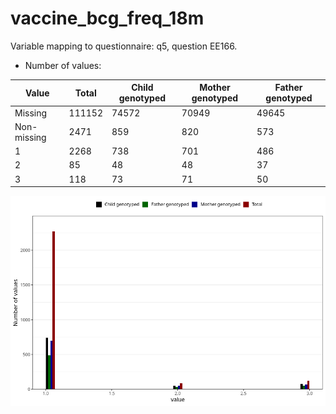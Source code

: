 # vaccine_bcg_freq_18m
Variable mapping to questionnaire: q5, question EE166.
- Number of values:

| Value | Total | Child genotyped | Mother genotyped | Father genotyped |
| ----- | ----- | --------------- | ---------------- | ---------------- |
| Missing | 111152 | 74572 | 70949 | 49645 |
| Non-missing | 2471 | 859 | 820 | 573 |
| 1 | 2268 | 738 | 701 | 486 |
| 2 | 85 | 48 | 48 | 37 |
| 3 | 118 | 73 | 71 | 50 |



![](vaccine_bcg_freq_18m_n.png)



